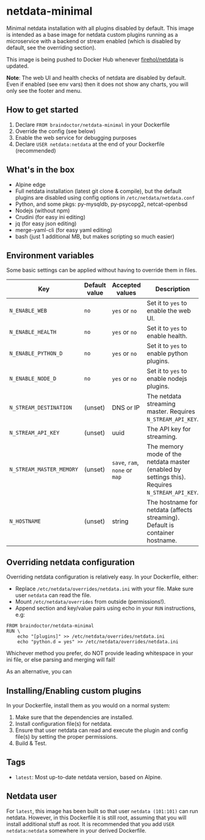 # netdata-minimal
Minimal netdata installation with all plugins disabled by default. This
image is intended as a base image for netdata custom plugins running as
a microservice with a backend or stream enabled (which is disabled by default, see
the overriding section).

This image is being pushed to Docker Hub whenever
[firehol/netdata](https://hub.docker.com/r/firehol/netdata/) is updated.

**Note**: The web UI and health checks of netdata are disabled by default.
 Even if enabled (see env vars) then it does not show any charts,
you will only see the footer and menu.

## How to get started

1. Declare `FROM braindoctor/netdata-minimal` in your Dockerfile
2. Override the config (see below)
3. Enable the web service for debugging purposes
4. Declare `USER netdata:netdata` at the end of your Dockerfile (recommended)

## What's in the box

* Alpine edge
* Full netdata installation (latest git clone & compile), but the default
plugins are disabled using config options in `/etc/netdata/netdata.conf`
* Python, and some pkgs: py-mysqldb, py-psycopg2, netcat-openbsd
* Nodejs (without npm)
* Crudini (for easy ini editing)
* jq (for easy json editing)
* merge-yaml-cli (for easy yaml editing)
* bash (just 1 additional MB, but makes scripting so much easier)

## Environment variables

Some basic settings can be applied without having to override them in files.

Key | Default value | Accepted values | Description
--- | ---           | ---             | ---
`N_ENABLE_WEB`             | `no` | `yes` or `no`  | Set it to `yes` to enable the web UI.
`N_ENABLE_HEALTH`          | `no` | `yes` or `no`  | Set it to `yes` to enable health.
`N_ENABLE_PYTHON_D`        | `no` | `yes` or `no`  | Set it to `yes` to enable python plugins.
`N_ENABLE_NODE_D`          | `no` | `yes` or `no`  | Set it to `yes` to enable nodejs plugins.
`N_STREAM_DESTINATION`     | (unset) | DNS or IP   | The netdata streaming master. Requires `N_STREAM_API_KEY`.
`N_STREAM_API_KEY`         | (unset) | uuid        | The API key for streaming.
`N_STREAM_MASTER_MEMORY`   | (unset) | `save`, `ram`, `none` or `map` | The memory mode of the netdata master (enabled by settings this). Requires `N_STREAM_API_KEY`.
`N_HOSTNAME`               | (unset) | string      | The hostname for netdata (affects streaming). Default is container hostname.

## Overriding netdata configuration

Overriding netdata configuration is relatively easy. In your Dockerfile,
either:
- Replace `/etc/netdata/overrides/netdata.ini` with your file. Make sure user
`netdata` can read the file.
- Mount `/etc/netdata/overrides` from outside (permissions!).
- Append section and key/value pairs using echo in your `RUN`
instructions, e.g:
```
FROM braindoctor/netdata-minimal
RUN \
    echo "[plugins]" >> /etc/netdata/overrides/netdata.ini
    echo "python.d = yes" >> /etc/netdata/overrides/netdata.ini
```

Whichever method you prefer, do NOT provide leading whitespace in your
ini file, or else parsing and merging will fail!

As an alternative, you can 

## Installing/Enabling custom plugins

In your Dockerfile, install them as you would on a normal system:
1. Make sure that the dependencies are installed.
2. Install configuration file(s) for netdata.
3. Ensure that user netdata can read and execute the plugin and config
file(s) by setting the proper permissions.
4. Build & Test.

## Tags

* `latest`: Most up-to-date netdata version, based on Alpine.

## Netdata user

For `latest`, this image has been built so that user `netdata (101:101)`
can run netdata. However, in this Dockerfile it is still root, assuming
that you will install additional stuff as root. It is recommended that you
add `USER netdata:netdata` somewhere in your derived Dockerfile.
